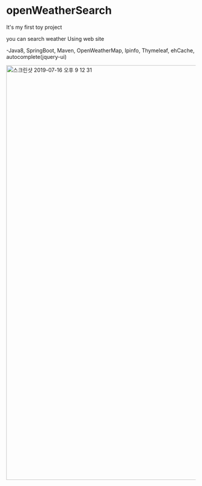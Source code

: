 # openWeatherSearch
It's my first toy project

you can search weather Using web site 


-Java8, SpringBoot, Maven, OpenWeatherMap, Ipinfo, Thymeleaf, ehCache, autocomplete(jquery-ui)

<img width="1103" alt="스크린샷 2019-07-16 오후 9 12 31" src="https://user-images.githubusercontent.com/42599161/61294028-efa42a80-a80f-11e9-8952-ece0059488b8.png">

